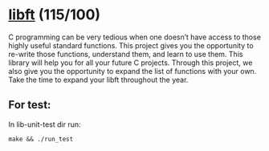 # [libft](./libft) (115/100)

C programming can be very tedious when one doesn’t have access to those highly useful standard functions.
This project gives you the opportunity to re-write those functions, understand them, and learn to use them.
This library will help you for all your future C projects. Through this project, we also give you the
opportunity to expand the list of functions with your own. Take the time to expand your libft throughout the year.

## For test:
In lib-unit-test dir run:
```
make && ./run_test
```